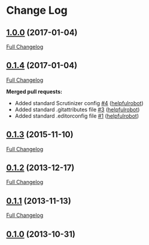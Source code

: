 # Change Log

## [1.0.0](https://github.com/webbuilders-group/silverstripe-cmspreviewpreference/tree/1.0.0) (2017-01-04)
[Full Changelog](https://github.com/webbuilders-group/silverstripe-cmspreviewpreference/compare/0.1.4...1.0.0)

## [0.1.4](https://github.com/webbuilders-group/silverstripe-cmspreviewpreference/tree/0.1.4) (2017-01-04)
[Full Changelog](https://github.com/webbuilders-group/silverstripe-cmspreviewpreference/compare/0.1.3...0.1.4)

**Merged pull requests:**

- Added standard Scrutinizer config [\#4](https://github.com/webbuilders-group/silverstripe-cmspreviewpreference/pull/4) ([helpfulrobot](https://github.com/helpfulrobot))
- Added standard .gitattributes file [\#3](https://github.com/webbuilders-group/silverstripe-cmspreviewpreference/pull/3) ([helpfulrobot](https://github.com/helpfulrobot))
- Added standard .editorconfig file [\#1](https://github.com/webbuilders-group/silverstripe-cmspreviewpreference/pull/1) ([helpfulrobot](https://github.com/helpfulrobot))

## [0.1.3](https://github.com/webbuilders-group/silverstripe-cmspreviewpreference/tree/0.1.3) (2015-11-10)
[Full Changelog](https://github.com/webbuilders-group/silverstripe-cmspreviewpreference/compare/0.1.2...0.1.3)

## [0.1.2](https://github.com/webbuilders-group/silverstripe-cmspreviewpreference/tree/0.1.2) (2013-12-17)
[Full Changelog](https://github.com/webbuilders-group/silverstripe-cmspreviewpreference/compare/0.1.1...0.1.2)

## [0.1.1](https://github.com/webbuilders-group/silverstripe-cmspreviewpreference/tree/0.1.1) (2013-11-13)
[Full Changelog](https://github.com/webbuilders-group/silverstripe-cmspreviewpreference/compare/0.1.0...0.1.1)

## [0.1.0](https://github.com/webbuilders-group/silverstripe-cmspreviewpreference/tree/0.1.0) (2013-10-31)
